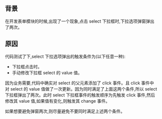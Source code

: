 ## 背景

在开发表单模块的时候,出现了一个现象,点击 select 下拉框时,下拉选项弹窗弹出了两次。


## 原因

代码测试了下,select 下拉选项弹出的触发条件为(以下任意一种):

- 下拉框点击时。
- 手动修改下拉框 select 的 value 值。

因为业务需要,代码中确实对 select 的父元素添加了 click 事件。且 click 事件中对 select 的 value 值做了一次更新。因为同时满足了上面这两个条件,所以 select 下拉框弹出了两次。此时 select 下拉框事件的触发顺序为先触发 click 事件,然后修改其 value 值,如果值有变化,则触发其 change 事件。

如果想要避免弹窗两次,则尽量避免不要同时满足上述两个条件。




